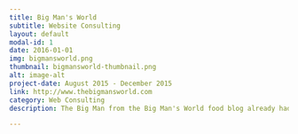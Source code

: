 ```yaml
---
title: Big Man's World
subtitle: Website Consulting
layout: default
modal-id: 1
date: 2016-01-01
img: bigmansworld.png
thumbnail: bigmansworld-thumbnail.png
alt: image-alt
project-date: August 2015 - December 2015
link: http://www.thebigmansworld.com
category: Web Consulting
description: The Big Man from the Big Man's World food blog already had his site up and running, but he needed me for various questions regarding maintenance. I led him to set up caching for advertisements to speed up response time, as well as fixed a database error some of his users were experiencing. 

---
```


